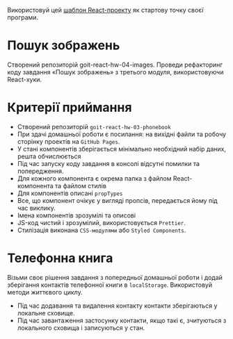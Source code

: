 Використовуй цей
[шаблон React-проекту](https://github.com/goitacademy/react-homework-template#readme)
як стартову точку своєї програми.

# Пошук зображень
Створений репозиторій goit-react-hw-04-images.
Проведи рефакторинг коду завдання «Пошук зображень» з третього модуля, використовуючи React-хуки.


# Критерії приймання

- Створений репозиторій `goit-react-hw-03-phonebook`
- При здачі домашньої роботи є посилання: на вихідні файли та робочу сторінку
  проектів на `GitHub Pages`.
- У стані компонентів зберігається мінімально необхідний набір даних, решта
  обчислюється
- Під час запуску коду завдання в консолі відсутні помилки та попередження.
- Для кожного компонента є окрема папка з файлом React-компонента та файлом
  стилів
- Для компонентів описані `propTypes`
- Все, що компонент очікує у вигляді пропсів, передається йому під час виклику.
- Імена компонентів зрозумілі та описові
- JS-код чистий і зрозумілий, використовується `Prettier`.
- Стилізація виконана `CSS-модулями` або `Styled Components`.

# Телефонна книга

Візьми своє рішення завдання з попередньої домашньої роботи і додай зберігання контактів телефонної книги в `localStorage`. Використовуй методи життєвого циклу.

- Під час додавання та видалення контакту контакти зберігаються у локальне сховище.
- Під час завантаження застосунку контакти, якщо такі є, зчитуються з локального сховища і записуються у стан.